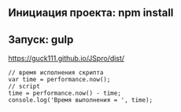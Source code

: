 ## Инициация проекта: npm install
## Запуск: gulp
https://guck111.github.io/JSpro/dist/


```JS
// время исполнения скрипта
var time = performance.now();
// script
time = performance.now() - time;
console.log('Время выполнения = ', time);
```
